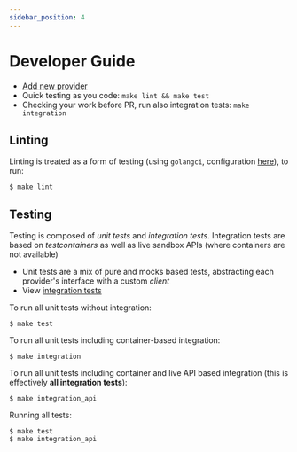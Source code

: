 ```yaml
---
sidebar_position: 4
---
```

# Developer Guide

- [Add new provider](/developer-guide/new-provider)
- Quick testing as you code: `make lint && make test`
- Checking your work before PR, run also integration tests: `make integration`

## Linting

Linting is treated as a form of testing (using `golangci`, configuration [here](https://github.com/tellerops/teller/blob/master/.golangci.yml)), to run:

```
$ make lint
```

## Testing

Testing is composed of _unit tests_ and _integration tests_. Integration tests are based on _testcontainers_ as well as live sandbox APIs (where containers are not available)

- Unit tests are a mix of pure and mocks based tests, abstracting each provider's interface with a custom _client_
- View [integration tests](https://github.com/tellerops/teller/tree/master/pkg/integration_test)

To run all unit tests without integration:

```
$ make test
```

To run all unit tests including container-based integration:

```
$ make integration
```

To run all unit tests including container and live API based integration (this is effectively **all integration tests**):

```
$ make integration_api
```

Running all tests:

```
$ make test
$ make integration_api
```